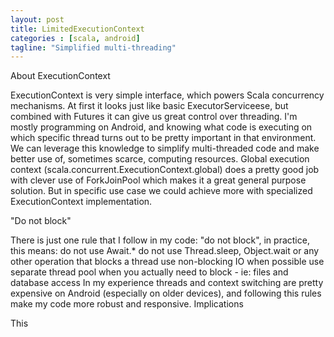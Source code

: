 ```yaml
---
layout: post
title: LimitedExecutionContext
categories : [scala, android]
tagline: "Simplified multi-threading"
---
```


About ExecutionContext

ExecutionContext is very simple interface, which powers Scala concurrency mechanisms. At first it looks just like basic ExecutorServiceese, but combined with Futures it can give us great control over threading.
I'm mostly programming on Android, and knowing what code is executing on which specific thread turns out to be pretty important in that environment. We can leverage this knowledge to simplify multi-threaded code and make better use of, sometimes scarce, computing resources.
Global execution context (scala.concurrent.ExecutionContext.global) does a pretty good job with clever use of ForkJoinPool which makes it a great general purpose solution. But in specific use case we could achieve more with specialized ExecutionContext implementation.


"Do not block"

There is just one rule that I follow in my code: "do not block", in practice, this means:
do not use Await.*
do not use Thread.sleep, Object.wait or any other operation that blocks a thread
use non-blocking IO when possible
use separate thread pool when you actually need to block - ie: files and database access
In my experience threads and context switching are pretty expensive on Android (especially on older devices), and following this rules make my code more robust and responsive.
Implications

This